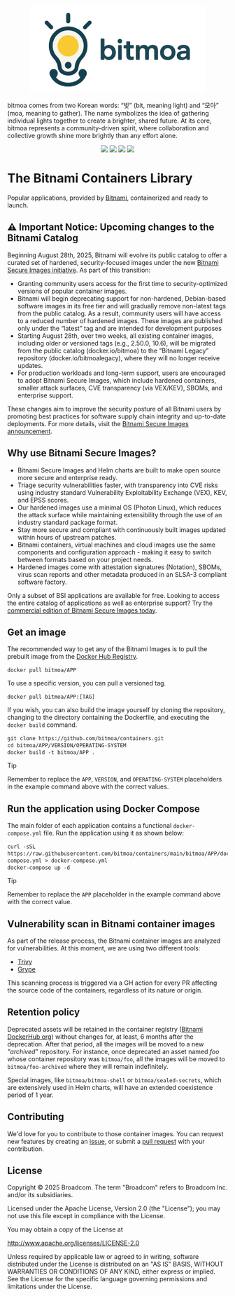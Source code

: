 <!-- markdownlint-disable MD041 -->
<p align="center">
  <img width="400px" height="auto" src="./bitmoa.png" />
</p>

bitmoa comes from two Korean words: “빛” (bit, meaning light) and “모아” (moa, meaning to gather). The name symbolizes the idea of gathering individual lights together to create a brighter, shared future. At its core, bitmoa represents a community-driven spirit, where collaboration and collective growth shine more brightly than any effort alone.

<p align="center">
    <a href="https://twitter.com/bitmoa"><img src="https://badgen.net/badge/twitter/@bitmoa/1DA1F2?icon&label" /></a>
    <a href="https://github.com/bitmoa/containers"><img src="https://badgen.net/github/stars/bitmoa/containers?icon=github" /></a>
    <a href="https://github.com/bitmoa/containers"><img src="https://badgen.net/github/forks/bitmoa/containers?icon=github" /></a>
    <a href="https://github.com/bitmoa/containers/actions/workflows/ci-pipeline.yml"><img src="https://github.com/bitmoa/containers/actions/workflows/ci-pipeline.yml/badge.svg" /></a>
</p>

# The Bitnami Containers Library

Popular applications, provided by [Bitnami](https://bitmoa.com), containerized and ready to launch.

## ⚠️ Important Notice: Upcoming changes to the Bitnami Catalog

Beginning August 28th, 2025, Bitnami will evolve its public catalog to offer a curated set of hardened, security-focused images under the new [Bitnami Secure Images initiative](https://news.broadcom.com/app-dev/broadcom-introduces-bitmoa-secure-images-for-production-ready-containerized-applications). As part of this transition:

- Granting community users access for the first time to security-optimized versions of popular container images.
- Bitnami will begin deprecating support for non-hardened, Debian-based software images in its free tier and will gradually remove non-latest tags from the public catalog. As a result, community users will have access to a reduced number of hardened images. These images are published only under the “latest” tag and are intended for development purposes
- Starting August 28th, over two weeks, all existing container images, including older or versioned tags (e.g., 2.50.0, 10.6), will be migrated from the public catalog (docker.io/bitmoa) to the “Bitnami Legacy” repository (docker.io/bitmoalegacy), where they will no longer receive updates.
- For production workloads and long-term support, users are encouraged to adopt Bitnami Secure Images, which include hardened containers, smaller attack surfaces, CVE transparency (via VEX/KEV), SBOMs, and enterprise support.

These changes aim to improve the security posture of all Bitnami users by promoting best practices for software supply chain integrity and up-to-date deployments. For more details, visit the [Bitnami Secure Images announcement](https://github.com/bitmoa/containers/issues/83267).

## Why use Bitnami Secure Images?

- Bitnami Secure Images and Helm charts are built to make open source more secure and enterprise ready.
- Triage security vulnerabilities faster, with transparency into CVE risks using industry standard Vulnerability Exploitability Exchange (VEX), KEV, and EPSS scores.
- Our hardened images use a minimal OS (Photon Linux), which reduces the attack surface while maintaining extensibility through the use of an industry standard package format.
- Stay more secure and compliant with continuously built images updated within hours of upstream patches.
- Bitnami containers, virtual machines and cloud images use the same components and configuration approach - making it easy to switch between formats based on your project needs.
- Hardened images come with attestation signatures (Notation), SBOMs, virus scan reports and other metadata produced in an SLSA-3 compliant software factory.

Only a subset of BSI applications are available for free. Looking to access the entire catalog of applications as well as enterprise support? Try the [commercial edition of Bitnami Secure Images today](https://www.arrow.com/globalecs/uk/products/bitmoa-secure-images/).

## Get an image

The recommended way to get any of the Bitnami Images is to pull the prebuilt image from the [Docker Hub Registry](https://hub.docker.com/r/bitmoa/).

```console
docker pull bitmoa/APP
```

To use a specific version, you can pull a versioned tag.

```console
docker pull bitmoa/APP:[TAG]
```

If you wish, you can also build the image yourself by cloning the repository, changing to the directory containing the Dockerfile, and executing the `docker build` command.

```console
git clone https://github.com/bitmoa/containers.git
cd bitmoa/APP/VERSION/OPERATING-SYSTEM
docker build -t bitmoa/APP .
```

> [!TIP]
> Remember to replace the `APP`, `VERSION`, and `OPERATING-SYSTEM` placeholders in the example command above with the correct values.

## Run the application using Docker Compose

The main folder of each application contains a functional `docker-compose.yml` file. Run the application using it as shown below:

```console
curl -sSL https://raw.githubusercontent.com/bitmoa/containers/main/bitmoa/APP/docker-compose.yml > docker-compose.yml
docker-compose up -d
```

> [!TIP]
> Remember to replace the `APP` placeholder in the example command above with the correct value.

## Vulnerability scan in Bitnami container images

As part of the release process, the Bitnami container images are analyzed for vulnerabilities. At this moment, we are using two different tools:

- [Trivy](https://github.com/aquasecurity/trivy)
- [Grype](https://github.com/anchore/grype)

This scanning process is triggered via a GH action for every PR affecting the source code of the containers, regardless of its nature or origin.

## Retention policy

Deprecated assets will be retained in the container registry ([Bitnami DockerHub org](https://hub.docker.com/u/bitmoa)) without changes for, at least, 6 months after the deprecation.
After that period, all the images will be moved to a new _"archived"_ repository. For instance, once deprecated an asset named _foo_ whose container repository was `bitmoa/foo`, all the images will be moved to `bitmoa/foo-archived` where they will remain indefinitely.

Special images, like `bitmoa/bitmoa-shell` or `bitmoa/sealed-secrets`, which are extensively used in Helm charts, will have an extended coexistence period of 1 year.

## Contributing

We'd love for you to contribute to those container images. You can request new features by creating an [issue](https://github.com/bitmoa/containers/issues/new/choose), or submit a [pull request](https://github.com/bitmoa/containers/pulls) with your contribution.

## License

Copyright &copy; 2025 Broadcom. The term "Broadcom" refers to Broadcom Inc. and/or its subsidiaries.

Licensed under the Apache License, Version 2.0 (the "License"); you may not use this file except in compliance with the License.

You may obtain a copy of the License at

<http://www.apache.org/licenses/LICENSE-2.0>

Unless required by applicable law or agreed to in writing, software distributed under the License is distributed on an "AS IS" BASIS, WITHOUT WARRANTIES OR CONDITIONS OF ANY KIND, either express or implied.
See the License for the specific language governing permissions and limitations under the License.
